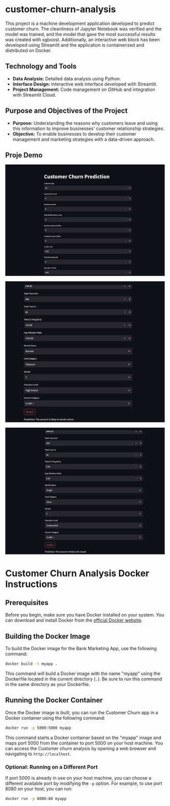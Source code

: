 # customer-churn-analysis
This project is a machine development application developed to predict customer churn. The cleanliness of Jupyter Notebook was verified and the model was trained, and the model that gave the most successful results was created with xgboost. Additionally, an interactive web block has been developed using Streamlit and the application is containerized and distributed on Docker.

## Technology and Tools

- **Data Analysis:** Detailed data analysis using Python.
- **Interface Design:** Interactive web interface developed with Streamlit.
- **Project Management:** Code management on GitHub and integration with Streamlit Cloud.

## Purpose and Objectives of the Project

- **Purpose:** Understanding the reasons why customers leave and using this information to improve businesses' customer relationship strategies.
- **Objective:** To enable businesses to develop their customer management and marketing strategies with a data-driven approach.

## Proje Demo

![projefoto](https://github.com/frktsc/customer-churn-analysis/blob/main/Screenshot%202024-01-19%20233916.png?raw=true)

![projefoto](https://github.com/frktsc/customer-churn-analysis/blob/main/Screenshot%202024-01-19%20221820.png?raw=true)

![projefoto](https://github.com/frktsc/customer-churn-analysis/blob/main/Screenshot%202024-01-19%20221646.png?raw=true)

# Customer Churn Analysis Docker Instructions

## Prerequisites

Before you begin, make sure you have Docker installed on your system. You can download and install Docker from the [official Docker website](https://www.docker.com/get-started).

## Building the Docker Image

To build the Docker image for the Bank Marketing App, use the following command:

```bash
docker build -t myapp .
```
This command will build a Docker image with the name "myapp" using the Dockerfile located in the current directory (`.`). Be sure to run this command in the same directory as your Dockerfile.

## Running the Docker Container

Once the Docker image is built, you can run the Customer Churn app in a Docker container using the following command:

```bash
docker run -p 5000:5000 myapp
```

This command starts a Docker container based on the "myapp" image and maps port 5000 from the container to port 5000 on your host machine. You can access the Customer churn analysis by opening a web browser and navigating to `http://localhost`.

### Optional: Running on a Different Port

If port 5000 is already in use on your host machine, you can choose a different available port by modifying the `-p` option. For example, to use port 8080 on your host, you can run:

```bash
docker run -p 8080:80 myapp
```
